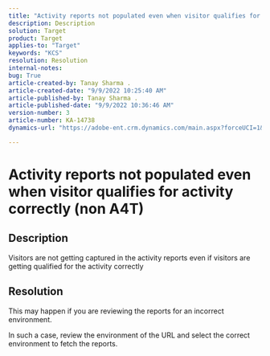 ```yaml
---
title: "Activity reports not populated even when visitor qualifies for activity correctly (non A4T)"
description: Description
solution: Target
product: Target
applies-to: "Target"
keywords: "KCS"
resolution: Resolution
internal-notes: 
bug: True
article-created-by: Tanay Sharma .
article-created-date: "9/9/2022 10:25:40 AM"
article-published-by: Tanay Sharma .
article-published-date: "9/9/2022 10:36:46 AM"
version-number: 3
article-number: KA-14738
dynamics-url: "https://adobe-ent.crm.dynamics.com/main.aspx?forceUCI=1&pagetype=entityrecord&etn=knowledgearticle&id=20c1b4bc-2930-ed11-9db1-002248086735"

---
```

# Activity reports not populated even when visitor qualifies for activity correctly (non A4T)

## Description


Visitors are not getting captured in the activity reports even if visitors are getting qualified for the activity correctly


## Resolution


This may happen if you are reviewing the reports for an incorrect environment.



In such a case, review the environment of the URL and select the correct environment to fetch the reports.
